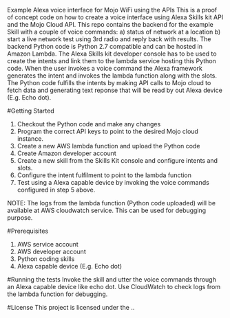 Example Alexa voice interface for Mojo WiFi using the APIs
This is a proof of concept code on how to create a voice interface using Alexa Skills kit API and the Mojo Cloud API. This repo contains the backend for the example Skill with a couple of voice commands: a) status of network at a location b) start a live network test using 3rd radio and reply back with results. The backend Python code is Python 2.7 compatible and can be hosted in Amazon Lambda. The Alexa Skills kit developer console has to be used to create the intents and link them to the lambda service hosting this Python code. When the user invokes a voice command the Alexa framework generates the intent and invokes the lambda function along with the slots. The Python code fulfills the intents by making API calls to Mojo cloud to fetch data and generating text reponse that will be read by out Alexa device (E.g. Echo dot). 

#Getting Started
1. Checkout the Python code and make any changes
2. Program the correct API keys to point to the desired Mojo cloud instance.
3. Create a new AWS lambda function and upload the Python code
4. Create Amazon developer account
5. Create a new skill from the Skills Kit console and configure intents and slots.
6. Configure the intent fulfilment to point to the lambda function
7. Test using a Alexa capable device by invoking the voice commands configured in step 5 above. 

NOTE: The logs from the lambda function (Python code uploaded) will be available at AWS cloudwatch service. This can be used for debugging purpose.

#Prerequisites
1. AWS service account
2. AWS developer account
3. Python coding skills
4. Alexa capable device (E.g. Echo dot)

#Running the tests
Invoke the skill and utter the voice commands through an Alexa capable device like echo dot. Use CloudWatch to check logs from the lambda function for debugging.

#License
This project is licensed under the ..

